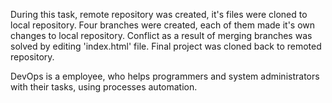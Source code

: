 During this task, remote repository was created, it's files were cloned to local repository. 
Four branches were created, each of them made it's own changes to local repository. 
Conflict  as a result of merging branches was solved by editing 'index.html' file. Final project was cloned back to remoted repository.

DevOps is a employee, who helps programmers and system administrators with their tasks, using processes automation.

